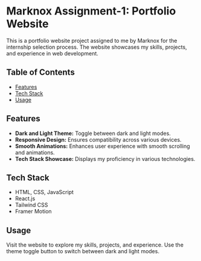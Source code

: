 # Marknox Assignment-1: Portfolio Website

This is a portfolio website project assigned to me by Marknox for the internship selection process. The website showcases my skills, projects, and experience in web development.

## Table of Contents

- [Features](#features)
- [Tech Stack](#tech-stack)
- [Usage](#usage)

## Features

- **Dark and Light Theme:** Toggle between dark and light modes.
- **Responsive Design:** Ensures compatibility across various devices.
- **Smooth Animations:** Enhances user experience with smooth scrolling and animations.
- **Tech Stack Showcase:** Displays my proficiency in various technologies.

## Tech Stack

- HTML, CSS, JavaScript
- React.js
- Tailwind CSS
- Framer Motion

## Usage

Visit the website to explore my skills, projects, and experience. Use the theme toggle button to switch between dark and light modes.
